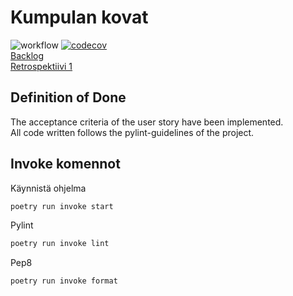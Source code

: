 # Kumpulan kovat
![workflow](https://github.com/opturtio/Kumpulan-Kovat/actions/workflows/main.yml/badge.svg)
[![codecov](https://codecov.io/gh/opturtio/Kumpulan-Kovat/branch/main/graph/badge.svg)](https://codecov.io/gh/opturtio/Kumpulan-Kovat)  
[Backlog](https://docs.google.com/spreadsheets/d/1yvGNC3GYo8Uez8AEf1WDs8b2HU5dlRqFfppQ7lEhM3Y/edit?usp=sharing)  
[Retrospektiivi 1](/documents/RETRO.md)
## Definition of Done

The acceptance criteria of the user story have been implemented.  
All code written follows the pylint-guidelines of the project.

## Invoke komennot

Käynnistä ohjelma
```bash
poetry run invoke start
```

Pylint
```bash
poetry run invoke lint
```

Pep8
```bash
poetry run invoke format
```
